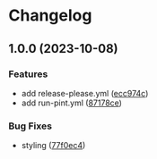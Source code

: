 # Changelog

## 1.0.0 (2023-10-08)


### Features

* add release-please.yml ([ecc974c](https://github.com/asciito/learning-github-actions/commit/ecc974c8d593cde08b6a5a2c29d441b8810c1996))
* add run-pint.yml ([87178ce](https://github.com/asciito/learning-github-actions/commit/87178ce0a3c201bc60e24446798d2c8e875d6fc6))


### Bug Fixes

* styling ([77f0ec4](https://github.com/asciito/learning-github-actions/commit/77f0ec4056fdf9691be63a50128eeaeda0227050))
